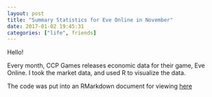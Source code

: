 ```yaml
---
layout: post
title: "Summary Statistics for Eve Online in November"
date: 2017-01-02 19:45:31
categories: ["life", friends]
---
```


Hello!

Every month, CCP Games releases economic data for their game, Eve Online. I took the market data, and used R to visualize the data. 

The code was put into an RMarkdown document for viewing [here](https://github.com/Nautikus/Eve-Online-November/blob/master/Summary.md)
